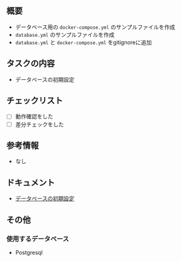 ## 概要
- データベース用の `docker-compose.yml` のサンプルファイルを作成
- `database.yml` のサンプルファイルを作成
- `database.yml` と `docker-compose.yml` をgitignoreに追加

## タスクの内容
- データベースの初期設定

## チェックリスト
- [ ] 動作確認をした
- [ ] 差分チェックをした

## 参考情報
- なし

## ドキュメント
- [データベースの初期設定](https://wc-challenge-app.esa.io/posts/16)

## その他
### 使用するデータベース
- Postgresql
